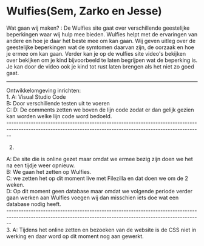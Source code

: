 # Wulfies(Sem, Zarko en Jesse) 

Wat gaan wij maken? : De Wulfies site gaat over verschillende geestelijke beperkingen waar wij hulp mee bieden. Wulfies helpt met de ervaringen van andere en 
                hoe je daar het beste mee om kan gaan. Wij geven uitleg over de geestelijke beperkingen wat de symtomen daarvan zijn, de oorzaak en hoe je ermee om kan gaan. 
                Verder kan je op de wulfies site video's bekijken over bekijken om je kind bijvoorbeeld te laten begrijpen wat de beperking is. Je kan door de video ook je kind tot rust laten brengen als het niet zo goed gaat.
                
----------------------------------------------------------------------------------------------------------------------------------------------------------------

Ontwikkelomgeving inrichten: <br>
1. 
A: Visual Studio Code <br>
B: Door verschillende testen uit te voeren<br>
C: 
D: De comments zetten we boven de lijn code zodat er dan gelijk gezien kan worden welke lijn code word bedoeld.<br>
-------------------------------------------------------------------------------------------------------------------------------------------------------------- <br>

2.
A: De site die is online gezet maar omdat we ermee bezig zijn doen we het na een tijdje weer opnieuw.<br>
B: We gaan het zetten op Wulfies.<br>
C: we zetten het op dit moment live met Filezilla en dat doen we om de 2 weken.<br>
D: Op dit moment geen database maar omdat we volgende periode verder gaan werken aan Wulfies voegen wij dan misschien iets doe wat een database nodig heeft.<br>
-------------------------------------------------------------------------------------------------------------------------------------------------------------- <br>
3.
A: Tijdens het online zetten en bezoeken van de website is de CSS niet in werking en daar word op dit moment nog aan gewerkt.<br>

